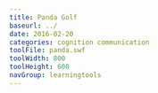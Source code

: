 ```yaml
---
title: Panda Golf
baseurl: ../
date: 2016-02-20
categories: cognition communication
toolFile: panda.swf
toolWidth: 800
toolHeight: 600
navGroup: learningtools
---
```

